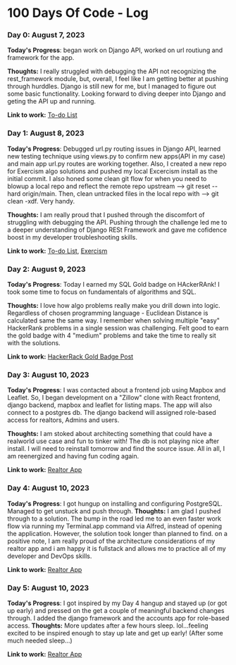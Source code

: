 # 100 Days Of Code - Log

### Day 0: August 7, 2023 


**Today's Progress**: began work on Django API, worked on url routiung and framework for the app. 

**Thoughts:** I really struggled with debugging the API not recognizing the rest_framework module, but, overall, I feel like I am getting better at pushing through hurddles. Django is still new for me, but I managed to figure out some basic functionality. Looking forward to diving deeper into Django and geting the API up and running.

**Link to work:** [To-do List](https://github.com/DevTrav/to-do-list/tree/main)

### Day 1: August 8, 2023 


**Today's Progress**: Debugged url.py routing issues in Django API, learned new testing technique using views.py to confirm new apps(API in my case) and main app url.py routes are working together. Also, I created a new repo for Exercism algo solutions and pushed my local Excercism install as the initial commit. I also honed some clean git flow for when you need to blowup a local repo and reflect the remote repo upstream --> git reset --hard origin/main. Then, clean untracked files in the local repo with --> git clean -xdf. Very handy.

**Thoughts:** I am really proud that I pushed through the discomfort of struggling with debugging the API. Pushing through the challenge led me to a deeper understanding of Django RESt Framework and gave me cofidence boost in my developer troubleshooting skills. 

**Link to work:** [To-do List](https://github.com/DevTrav/to-do-list/tree/main), [Exercism](https://github.com/DevTrav/exercism)

### Day 2: August 9, 2023 


**Today's Progress**: Today I earned my SQL Gold badge on HAckerRAnk! I took some time to focus on fundamentals of algorithms and SQL. 

**Thoughts:** I love how algo problems really make you drill down into logic. Regardless of chosen programming language - Euclidean Distance is calculated same the same way. I remember when solving multiple "easy" HackerRank problems in a single session was challenging. Felt good to earn the gold badge with 4 "medium" problems and take the time to really sit with the solutions.

**Link to work:** [HackerRack Gold Badge Post](https://www.linkedin.com/feed/update/urn:li:activity:7095272166350340098/)

### Day 3: August 10, 2023 


**Today's Progress**: I was contacted about a frontend job using Mapbox and Leaflet. So, I began development on a "Zillow" clone with React frontend, django backend, mapbox and leaflet for listing maps. The app will also connect to a postgres db. The django backend will assigned role-based access for realtors, Admins and users.

**Thoughts:** I am stoked about architecting something that could have a realworld use case and fun to tinker with! The db is not playing nice after install. I will need to reinstall tomorrow and find the source issue. All in all, I am reenergized and having fun coding again.

**Link to work:** [Realtor App](https://github.com/DevTrav/realtor_app.git)

### Day 4: August 10, 2023 


**Today's Progress**: I got hungup on installing and configuring PostgreSQL. Managed to get unstuck and push through. 
**Thoughts:** I am glad I pushed through to a solution. The bump in the road led me to an even faster work flow via running my Terminal.app command via Alfred, instead of opening the application. However, the solution took longer than planned to find. on a positive note, I am really proud of the architecture considerations of my realtor app and i am happy it is fullstack and allows me to practice all of my developer and DevOps skills. 

**Link to work:** [Realtor App](https://github.com/DevTrav/realtor_app.git)

### Day 5: August 10, 2023 


**Today's Progress**: I got inspired by my Day 4 hangup and stayed up (or got up early) and pressed on the get a couple of meaningful backend changes through. I added the django framework and the accounts app for role-based access. 
**Thoughts:** More updates after a few hours sleep. lol...feeling excited to be inspired enough to stay up late and get up early! (After some much needed sleep...)

**Link to work:** [Realtor App](https://github.com/DevTrav/realtor_app.git)